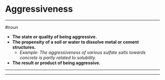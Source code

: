 # Aggressiveness
---
#noun
- **The state or quality of being aggressive.**
- **The propensity of a soil or water to dissolve metal or cement structures.**
	- _Example: The aggressiveness of various sulfate salts towards concrete is partly related to solubility._
- **The result or product of being aggressive.**
---
---
